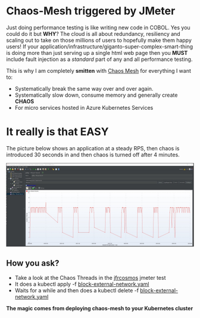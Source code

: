 # Chaos-Mesh triggered by JMeter

Just doing performance testing is like writing new code in COBOL.  Yes you could do it but **WHY**?  The cloud is all about redundancy, resiliency and scaling out to take on those millions of users to hopefully make them happy users!  If your application/infrastructure/giganto-super-complex-smart-thing is doing more than just serving up a single html web page then you **MUST** include fault injection as a *standard* part of any and all performance testing.

This is why I am completely **smitten** with [Chaos Mesh](https://chaos-mesh.org/) for everything I want to:

- Systematically break the same way over and over again.
- Systematically slow down, consume memory and generally create **CHAOS**
- For micro services hosted in Azure Kubernetes Services

# It really is that EASY

The picture below shows an application at a steady RPS, then chaos is introduced 30 seconds in and then chaos is turned off after 4 minutes.

![](chaoshappy.jpg)

## How you ask?

- Take a look at the Chaos Threads in the [jfrcosmos](./jfrcosmos.jmx) jmeter test
- It does a kubectl apply -f [block-external-network.yaml](./block-external-network.yaml)
- Waits for a while and then does a kubectl delete -f [block-external-network.yaml](./block-external-network.yaml)

**The magic comes from deploying chaos-mesh to your Kubernetes cluster**
